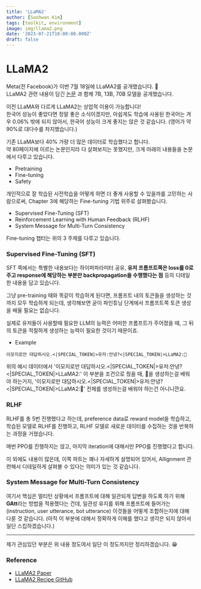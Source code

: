 ```yaml
---
title: 'LLaMA2'
author: [Soohwan Kim]
tags: [toolkit, environment]
image: img/llama2.png
date: '2023-07-21T10:00:00.000Z'
draft: false
---
```


# LLaMA2
  
Meta(전 Facebook)가 이번 7월 18일에 LLaMA2를 공개했습니다. 🎉   
LLaMA2 관련 내용이 담긴 [논문](https://arxiv.org/abs/2307.09288) 과 함께 7B, 13B, 70B 모델을 공개했습니다.  
  
이전 LLaMA와 다르게 LLaMA2는 상업적 이용이 가능합니다!  
한국어 성능이 좋았다면 정말 좋은 소식이겠지만, 아쉽게도 학습에 사용된 한국어는 겨우 0.06% 밖에 되지 않아서, 한국어 성능이 
크게 좋지는 않은 것 같습니다. (영어가 약 90%로 대다수를 차지했습니다.)
  
기존 LLaMA보다 40% 가량 더 많은 데이터로 학습했다고 합니다.    
약 80페이지에 이르는 논문인지라 다 살펴보지는 못했지만, 크게 아래의 내용들을 논문에서 다루고 있습니다.  
  
- Pretraining
- Fine-tuning
- Safety
  
개인적으로 잘 학습된 사전학습을 어떻게 하면 더 좋게 사용할 수 있을까를 고민하는 사람으로써, Chapter 3에 해당하는 
Fine-tuning 기법 위주로 살펴봤습니다.  
  
- Supervised Fine-Tuning (SFT)
- Reinforcement Learning with Human Feedback (RLHF)
- System Message for Multi-Turn Consistency
  
Fine-tuning 챕터는 위의 3 주제를 다루고 있습니다.  
  
### Supervised Fine-Tuning (SFT)
  
SFT 쪽에서는 특별한 내용보다는 하이퍼파라미터 공유, **유저 프롬프트쪽은 loss를 0로 주고 response에 해당하는 부분만 
backpropagation을 수행했다는 점** 등의 디테일한 내용을 담고 있습니다.  
  
그냥 pre-training 때와 똑같이 학습하게 된다면, 프롬프트 내의 토큰들을 생성하는 것까지 모두 학습하게 되는데, 
생각해보면 굳이 파인튜닝 단계에서 프롬프트쪽 토큰 생성을 배울 필요는 없습니다.  

실제로 유저들이 사용할때 필요한 LLM의 능력은 어떠한 프롬프트가 주어졌을 때, 그 뒤의 토큰을 적절하게 생성하는 능력이 필요한 것이기 때문이죠.  
  
- Example
  
```
이모지로만 대답하시오.<|SPECIAL_TOKEN|>유저:안녕?<|SPECIAL_TOKEN|>LLaMA2:👋
```
  
위의 예시 데이터에서 '이모지로만 대답하시오.<|SPECIAL_TOKEN|>유저:안녕?<|SPECIAL_TOKEN|>LLaMA2:' 이 부분을 조건으로 줬을 때, 
👋을 생성하는걸 배워야 하는거지, '이모지로만 대답하시오.<|SPECIAL_TOKEN|>유저:안녕?<|SPECIAL_TOKEN|>LLaMA2:👋' 전체를 생성하는걸 배워야 
하는건 아니니깐요.  
  
### RLHF
  
RLHF를 총 5번 진행했다고 하는데, preference data로 reward model을 학습하고, 학습된 모델로 RLHF를 진행하고, 
RLHF 모델로 새로운 데이터를 수집하는 것을 반복하는 과정을 거쳤습니다.  
  
매번 PPO를 진행하지는 않고, 마지막 iteration에 대해서만 PPO를 진행했다고 합니다.  
  
이 외에도 내용이 많은데, 이쪽 파트는 꽤나 자세하게 설명되어 있어서, Allignment 관련해서 디테일하게 살펴볼 수 있다는 의미가 있는 것 같습니다.  
  
### System Message for Multi-Turn Consistency
  
여기서 핵심은 멀티턴 상황에서 프롬프트에 대해 일관되게 답변을 하도록 하기 위해 **GAtt**라는 방법을 적용했다는 건데, 
일관성 유지를 위해 프롬프트에 들어가는 (instruction, user utterance, bot utterance) 이것들을 어떻게 조합하는지에 대해 다룬 것 같습니다. 
(아직 이 부분에 대해서 정확하게 이해를 했다고 생각은 되지 않아서 일단 스킵하겠습니다.)  
  
***
  
제가 관심있던 부분은 위 내용 정도여서 일단 이 정도까지만 정리하겠습니다. 😁
  
### Reference

- [LLaMA2 Paper](https://arxiv.org/abs/2307.09288.pdf)
- [LLaMA2 Recipe GitHub](https://github.com/facebookresearch/llama-recipes)

  

  

  